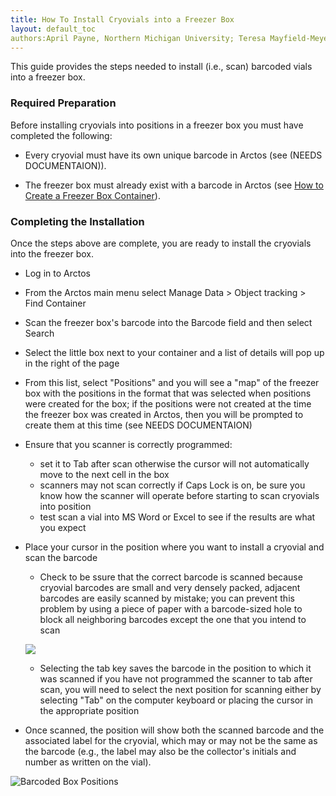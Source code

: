 ```yaml
---
title: How To Install Cryovials into a Freezer Box
layout: default_toc
authors:April Payne, Northern Michigan University; Teresa Mayfield-Meyer
---
```


This guide provides the steps needed to install (i.e., scan) barcoded vials into a freezer box.

### Required Preparation

Before installing cryovials into positions in a freezer box you must have completed the following:

 * Every cryovial must have its own unique barcode in Arctos (see (NEEDS DOCUMENTAION)). 

 * The freezer box must already exist with a barcode in Arctos (see [How to Create a Freezer Box Container](https://github.com/ArctosDB/documentation-wiki/wiki/How-to-Create-a-Freezer-Box-Container)).
 
### Completing the Installation

Once the steps above are complete, you are ready to install the cryovials into the freezer box.

 * Log in to Arctos
 
 * From the Arctos main menu select Manage Data > Object tracking > Find Container

 * Scan the freezer box's barcode into the Barcode field and then select Search

 * Select the little box next to your container and a list of details will pop up in the right of the page

 * From this list, select "Positions" and you will see a "map" of the freezer box with the positions in the format that was selected when positions were created for the box; if the positions were not created at the time the freezer box was created in Arctos, then you will be prompted to create them at this time (see NEEDS DOCUMENTAION)

* Ensure that you scanner is correctly programmed:  
   * set it to Tab after scan otherwise the cursor will not automatically move to the next cell in the box
   * scanners may not scan correctly if Caps Lock is on, be sure you know how the scanner will operate before starting to scan cryovials into position
   * test scan a vial into MS Word or Excel to see if the results are what you expect

* Place your cursor in the position where you want to install a cryovial and scan the barcode

  * Check to be ssure that the correct barcode is scanned because cryovial barcodes are small and very densely packed, adjacent barcodes are easily scanned by mistake; you can prevent this problem by using a piece of paper with a barcode-sized hole to block all neighboring barcodes except the one that you intend to scan

  ![](https://raw.githubusercontent.com/ArctosDB/documentation-wiki/gh-pages/tutorial_images/cryovial_scanning_tool.JPG)

  * Selecting the tab key saves the barcode in the position to which it was scanned if you have not programmed the scanner to tab after scan, you will need to select the next position for scanning either by selecting "Tab" on the computer keyboard or placing the cursor in the appropriate position

 * Once scanned, the position will show both the scanned barcode and the associated label for the cryovial, which may or may not be the same as the barcode (e.g., the label may also be the collector's initials and number as written on the vial).

![Barcoded Box  Positions](https://github.com/ArctosDB/documentation-wiki/blob/master/tutorial_images/barcoded_box_positions.PNG)
